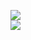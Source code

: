 [![](https://img.shields.io/badge/Made%20With-Github%20Spray-lightgrey.svg?style=for-the-badge&logo=github)](https://github.com/Annihil/github-spray#23159)  
[![](https://i.imgur.com/2DrTn0Z.gif)](https://github.com/Annihil/github-spray)